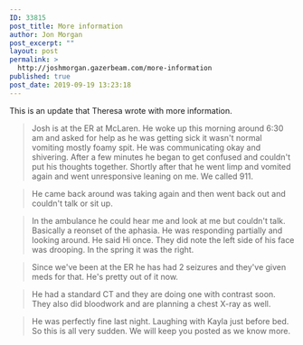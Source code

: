 ```yaml
---
ID: 33815
post_title: More information
author: Jon Morgan
post_excerpt: ""
layout: post
permalink: >
  http://joshmorgan.gazerbeam.com/more-information
published: true
post_date: 2019-09-19 13:23:18
---
```

This is an update that Theresa wrote with more information.
<blockquote>Josh is at the ER at McLaren. He woke up this morning around 6:30 am and asked for help as he was getting sick it wasn't normal vomiting mostly foamy spit. He was communicating okay and shivering. After a few minutes he began to get confused and couldn't put his thoughts together. Shortly after that he went limp and vomited again and went unresponsive leaning on me. We called 911.</blockquote>
<blockquote></blockquote>
<blockquote>He came back around was taking again and then went back out and couldn't talk or sit up.</blockquote>
<blockquote></blockquote>
<blockquote>In the ambulance he could hear me and look at me but couldn't talk. Basically a reonset of the aphasia. He was responding partially and looking around. He said Hi once. They did note the left side of his face was drooping. In the spring it was the right.</blockquote>
<blockquote></blockquote>
<blockquote>Since we've been at the ER he has had 2 seizures and they've given meds for that. He's pretty out of it now.</blockquote>
<blockquote></blockquote>
<blockquote>He had a standard CT and they are doing one with contrast soon. They also did bloodwork and are planning a chest X-ray as well.</blockquote>
<blockquote></blockquote>
<blockquote>He was perfectly fine last night. Laughing with Kayla just before bed. So this is all very sudden. We will keep you posted as we know more.</blockquote>